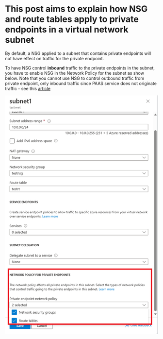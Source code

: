 # This post aims to explain how NSG and route tables apply to private endpoints in a virtual network subnet

By default, a NSG applied to a subnet that contains private endpoints will not have effect on traffic for the private endpoint. 

To have NSG control **inbound** traffic to the private endpoints in the subnet, you have to enable NSG in the Network Policy for the subnet as show below. Note that you cannot use NSG to control outbound traffic from private endpoint, only inbound traffic since PAAS service does not originate traffic - see this [article](https://learn.microsoft.com/en-us/azure/private-link/private-endpoint-overview#nsg-more-considerations)

![peppolicy1.png](https://github.com/chianw/chianw/blob/main/peppolicy1.png)


